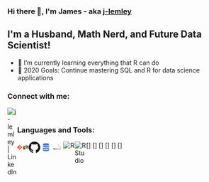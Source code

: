### Hi there 👋, I'm James - aka [j-lemley][linkedin] 

## I'm a Husband, Math Nerd, and Future Data Scientist!
- 🌱 I’m currently learning everything that R can do
- 🥅 2020 Goals: Continue mastering SQL and R for data science applications


### Connect with me:

[<img align="left" alt="j-lemley | LinkedIn" width="22px" src="https://cdn.jsdelivr.net/npm/simple-icons@v3/icons/linkedin.svg"/>][linkedin]

</br>

### Languages and Tools:

[<img align="left" alt="Git" width="26px" src="https://raw.githubusercontent.com/github/explore/80688e429a7d4ef2fca1e82350fe8e3517d3494d/topics/git/git.png"/>]
[<img align="left" alt="GitHub" width="26px" src="https://raw.githubusercontent.com/github/explore/78df643247d429f6cc873026c0622819ad797942/topics/github/github.png"/>]
[<img align="left" alt="SQL" width="26px" src="https://raw.githubusercontent.com/github/explore/80688e429a7d4ef2fca1e82350fe8e3517d3494d/topics/sql/sql.png"/>]
[<img align="left" alt="MySQL" width="26px" src="https://raw.githubusercontent.com/github/explore/80688e429a7d4ef2fca1e82350fe8e3517d3494d/topics/mysql/mysql.png"/>]
[<img align="left" alt="R" width="26px" src="http://simpleicons.org/icons/r.svg"/>]
[<img align="left" alt="RStudio" width="26px" src="http://simpleicons.org/icons/rstudio.svg"/>]

</br>

[linkedin]: https://www.linkedin.com/in/james-lemley

